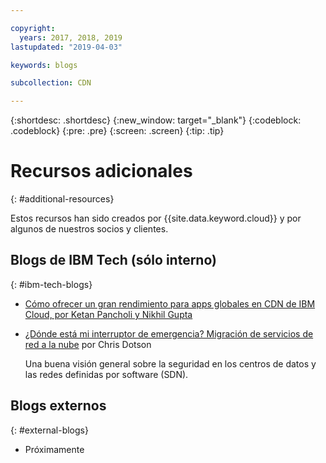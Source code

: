 ```yaml
---

copyright:
  years: 2017, 2018, 2019
lastupdated: "2019-04-03"

keywords: blogs

subcollection: CDN

---
```


{:shortdesc: .shortdesc}
{:new_window: target="_blank"}
{:codeblock: .codeblock}
{:pre: .pre}
{:screen: .screen}
{:tip: .tip}

# Recursos adicionales
{: #additional-resources}

Estos recursos han sido creados por {{site.data.keyword.cloud}} y por algunos de nuestros socios y clientes.

## Blogs de IBM Tech (sólo interno)
{: #ibm-tech-blogs}

 * [Cómo ofrecer un gran rendimiento para apps globales en CDN de IBM Cloud, por Ketan Pancholi y Nikhil Gupta](https://www.ibm.com/w3-techblog/use-cases/2018/05/content-delivery-service/)
 
 * [¿Dónde está mi interruptor de emergencia? Migración de servicios de red a la nube](https://www.ibm.com/w3-techblog/wcp/2018/09/migrating-network-services/) por Chris Dotson
 
   Una buena visión general sobre la seguridad en los centros de datos y las redes definidas por software (SDN).


## Blogs externos
{: #external-blogs}

* Próximamente
